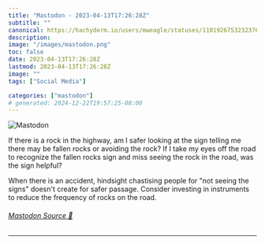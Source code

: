 ```yaml
---
title: "Mastodon - 2023-04-13T17:26:28Z"
subtitle: ""
canonical: https://hachyderm.io/users/mweagle/statuses/110192675323237658
description:
image: "/images/mastodon.png"
toc: false
date: 2023-04-13T17:26:28Z
lastmod: 2023-04-13T17:26:28Z
image: ""
tags: ["Social Media"]

categories: ["mastodon"]
# generated: 2024-12-22T19:57:25-08:00
---
```

![Mastodon](/images/mastodon.png)

<p>If there is a rock in the highway, am I safer looking at the sign telling me there may be fallen rocks or avoiding the rock? If I take my eyes off the road to recognize the fallen rocks sign and miss seeing the rock in the road, was the sign helpful? </p><p>When there is an accident, hindsight chastising people for &quot;not seeing the signs&quot; doesn&#39;t create for safer passage. Consider investing in instruments to reduce the frequency of rocks on the road.</p>


###### [Mastodon Source 🐘](https://hachyderm.io/@mweagle/110192675323237658)

___
